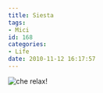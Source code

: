 ```yaml
---
title: Siesta
tags:
- Mici
id: 168
categories:
- Life
date: 2010-11-12 16:17:57
---
```


![che relax](/images/2010/11/20101112-0416331.jpg "che relax")! 
